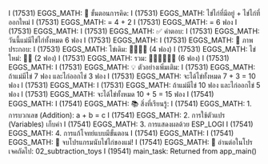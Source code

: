 I (17531) EGGS_MATH: 🧮 ขั้นตอนการคิด:
I (17531) EGGS_MATH:    ไข่ไก่ที่มีอยู่ + ไข่ไก่ที่ออกใหม่
I (17531) EGGS_MATH:    = 4 + 2
I (17531) EGGS_MATH:    = 6 ฟอง
I (17531) EGGS_MATH: 
I (17531) EGGS_MATH: ✅ คำตอบ:
I (17531) EGGS_MATH:    วันนี้แม่มีไข่ไก่ทั้งหมด 6 ฟอง
I (17531) EGGS_MATH: 
I (17531) EGGS_MATH: 🎨 ภาพประกอบ:
I (17531) EGGS_MATH:    ไข่เดิม: 🥚🥚🥚🥚 (4 ฟอง)
I (17531) EGGS_MATH:    ไข่ใหม่: 🥚🥚 (2 ฟอง)
I (17531) EGGS_MATH:    รวม:    🥚🥚🥚🥚🥚🥚 (6 ฟอง)
I (17531) EGGS_MATH: 
I (17531) EGGS_MATH: 💡 ตัวอย่างเพิ่มเติม:
I (17531) EGGS_MATH:    ถ้าแม่มีไข่ 7 ฟอง และไก่ออกไข่ 3 ฟอง
I (17531) EGGS_MATH:    จะได้ไข่ทั้งหมด 7 + 3 = 10 ฟอง
I (17531) EGGS_MATH: 
I (17531) EGGS_MATH:    ถ้าแม่มีไข่ 10 ฟอง และไก่ออกไข่ 5 ฟอง
I (17531) EGGS_MATH:    จะได้ไข่ทั้งหมด 10 + 5 = 15 ฟอง
I (17541) EGGS_MATH: 
I (17541) EGGS_MATH: 📚 สิ่งที่เรียนรู้:
I (17541) EGGS_MATH:    1. การบวกเลข (Addition): a + b = c
I (17541) EGGS_MATH:    2. การใช้ตัวแปร (Variables) เก็บค่า
I (17541) EGGS_MATH:    3. การแสดงผลด้วย ESP_LOGI
I (17541) EGGS_MATH:    4. การแก้โจทย์แบบมีขั้นตอน
I (17541) EGGS_MATH:
I (17541) EGGS_MATH: 🎉 จบโปรแกรมนับไข่ไก่ของแม่!
I (17541) EGGS_MATH: 📖 อ่านต่อในโปรเจคถัดไป: 02_subtraction_toys
I (19541) main_task: Returned from app_main()
